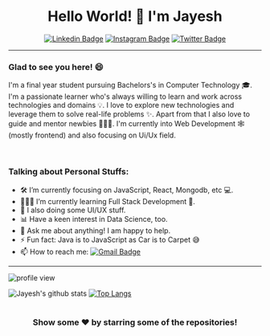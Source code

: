 <div align="center">

# Hello World! 🕺 I'm Jayesh

[![Linkedin Badge](https://img.shields.io/badge/-jayeshintech-0072b1?style=flat&logo=Linkedin&logoColor=white&link=https://www.linkedin.com/in/jayeshintech/)](https://www.linkedin.com/in/jayeshintech/) [![Instagram Badge](https://img.shields.io/badge/-jayesh.2112-ff006a?style=flat&logo=Instagram&logoColor=white&link=https://www.instagram.com/jayesh.2112/)](https://www.instagram.com/jayesh.2112/) [![Twitter Badge](https://img.shields.io/badge/-jayeshintech-00acee?style=flat&logo=twitter&logoColor=white&link=https://twitter.com/jayeshintech/)](https://www.twitter.com/jayeshintech/)

</div>

---

### Glad to see you here! 😄 

I'm a final year student pursuing Bachelors's in Computer Technology 🎓. I'm a passionate learner who's always willing to learn and work across technologies and domains 💡. I love to explore new technologies and leverage them to solve real-life problems ✨. Apart from that I also love to guide and mentor newbies 👨🏻‍💻. I'm currently into Web Development 🕸️ (mostly frontend) and also focusing on Ui/Ux field.

<br />

### Talking about Personal Stuffs:

- 🛠 I’m currently focusing on JavaScript, React, Mongodb, etc 💻.
- 👨🏻‍💻 I’m currently learning Full Stack Development 🚀.
- 🎨 I also doing some UI/UX stuff.
- 📊 Have a keen interest in Data Science, too.
- 💬 Ask me about anything! I am happy to help.
- ⚡ Fun fact: Java is to JavaScript as Car is to Carpet 😅
- 📫 How to reach me: [![Gmail Badge](https://img.shields.io/badge/-techlead.2112@gmail.com-c14438?style=flat&logo=Gmail&logoColor=white&link=mailto:techlead.2112@gmail.com)](mailto:techlead.2112@gmail.com)

---

![profile view](https://gpvc.arturio.dev/TechLead-21)

![Jayesh's github stats](https://github-readme-stats.vercel.app/api?username=TechLead-21&show_icons=true&theme=highcontrast)
[![Top Langs](https://github-readme-stats.vercel.app/api/top-langs/?username=TechLead-21&layout=compact)](https://github.com/TechLead-21/github-readme-stats)

#

<div align="center">

### Show some ❤️ by starring some of the repositories!

</div>



<!--
**TechLead-21/TechLead-21** is a ✨ _special_ ✨ repository because its `README.md` (this file) appears on your GitHub profile.

Here are some ideas to get you started:

- 🔭 I’m currently working on ...
- 🌱 I’m currently learning ...
- 👯 I’m looking to collaborate on ...
- 🤔 I’m looking for help with ... 
- 💬 Ask me about ...
- 📫 How to reach me: ...
- 😄 Pronouns: ...
- ⚡ Fun fact: ...
-->
